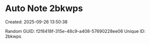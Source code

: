 ﻿# Auto Note 2bkwps
Created: 2025-09-26 13:50:38

Random GUID: f2f8418f-315e-48c9-a408-57690228ee06
Unique ID: 2bkwps
